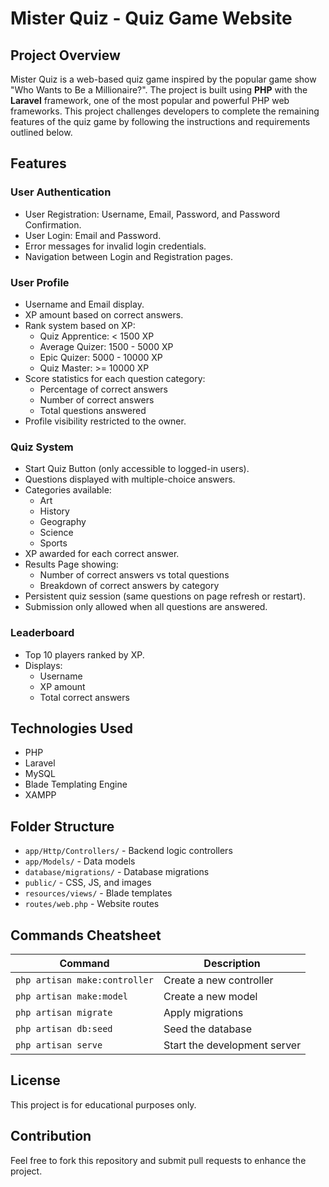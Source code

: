 # Mister Quiz - Quiz Game Website

## Project Overview
Mister Quiz is a web-based quiz game inspired by the popular game show "Who Wants to Be a Millionaire?". The project is built using **PHP** with the **Laravel** framework, one of the most popular and powerful PHP web frameworks. This project challenges developers to complete the remaining features of the quiz game by following the instructions and requirements outlined below.

## Features
### User Authentication
- User Registration: Username, Email, Password, and Password Confirmation.
- User Login: Email and Password.
- Error messages for invalid login credentials.
- Navigation between Login and Registration pages.

### User Profile
- Username and Email display.
- XP amount based on correct answers.
- Rank system based on XP:
  - Quiz Apprentice: < 1500 XP
  - Average Quizer: 1500 - 5000 XP
  - Epic Quizer: 5000 - 10000 XP
  - Quiz Master: >= 10000 XP
- Score statistics for each question category:
  - Percentage of correct answers
  - Number of correct answers
  - Total questions answered
- Profile visibility restricted to the owner.

### Quiz System
- Start Quiz Button (only accessible to logged-in users).
- Questions displayed with multiple-choice answers.
- Categories available:
  - Art
  - History
  - Geography
  - Science
  - Sports
- XP awarded for each correct answer.
- Results Page showing:
  - Number of correct answers vs total questions
  - Breakdown of correct answers by category
- Persistent quiz session (same questions on page refresh or restart).
- Submission only allowed when all questions are answered.

### Leaderboard
- Top 10 players ranked by XP.
- Displays:
  - Username
  - XP amount
  - Total correct answers

## Technologies Used
- PHP
- Laravel
- MySQL
- Blade Templating Engine
- XAMPP

## Folder Structure
- `app/Http/Controllers/` - Backend logic controllers
- `app/Models/` - Data models
- `database/migrations/` - Database migrations
- `public/` - CSS, JS, and images
- `resources/views/` - Blade templates
- `routes/web.php` - Website routes

## Commands Cheatsheet
| Command                  | Description                     |
|--------------------------|---------------------------------|
| `php artisan make:controller` | Create a new controller        |
| `php artisan make:model`      | Create a new model            |
| `php artisan migrate`         | Apply migrations              |
| `php artisan db:seed`         | Seed the database             |
| `php artisan serve`           | Start the development server   |

## License
This project is for educational purposes only.

## Contribution
Feel free to fork this repository and submit pull requests to enhance the project.

